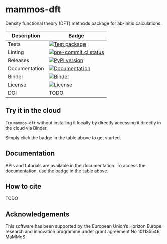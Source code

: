# mammos-dft
Density functional theory (DFT) methods package for ab-initio calculations.

| Description   | Badge                                                                                                                                                                                  |
|---------------|----------------------------------------------------------------------------------------------------------------------------------------------------------------------------------------|
| Tests         | [![Test package](https://github.com/MaMMoS-project/mammos-dft/actions/workflows/test.yml/badge.svg)](https://github.com/MaMMoS-project/mammos-dft/actions/workflows/test.yml)          |
| Linting       | [![pre-commit.ci status](https://results.pre-commit.ci/badge/github/mammos-project/mammos-mumag/main.svg)](https://results.pre-commit.ci/latest/github/mammos-project/mammos-dft/main) |
| Releases      | [![PyPI version](https://badge.fury.io/py/mammos-dft.svg)](https://badge.fury.io/py/mammos-dft)                                                                                        |
| Documentation | [![Documentation](https://img.shields.io/badge/Docs-mammos--project.github.io%2Fmammos-blue)](https://mammos-project.github.io/mammos/index.html)                                      |
| Binder        | [![Binder](https://mybinder.org/badge_logo.svg)](https://mybinder.org/v2/gh/mammos-project/mammos-dft/main?urlpath=lab%2Ftree%2Fexamples)                                              |
| License       | [![License](https://img.shields.io/badge/License-MIT-blue.svg)](https://opensource.org/licenses/MIT)                                                                                   |
| DOI           | TODO                                                                                                                                                                                   |

## Try it in the cloud
Try `mammos-dft` without installing it locally by directly accessing it directly in the cloud
via Binder.

Simply click the badge in the table above to get started.

## Documentation

APIs and tutorials are available in the documentation. To access the documentation, use the badge in the table above.

## How to cite

TODO

## Acknowledgements

This software has been supported by the European Union’s Horizon Europe research and innovation programme under grant agreement No 101135546 MaMMoS.
